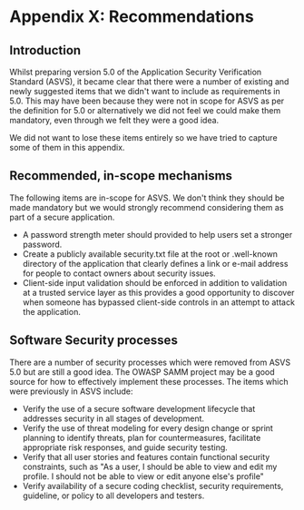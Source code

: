 # Appendix X: Recommendations

## Introduction

Whilst preparing version 5.0 of the Application Security Verification Standard (ASVS), it became clear that there were a number of existing and newly suggested items that we didn't want to include as requirements in 5.0. This may have been because they were not in scope for ASVS as per the definition for 5.0 or alternatively we did not feel we could make them mandatory, even through we felt they were a good idea.

We did not want to lose these items entirely so we have tried to capture some of them in this appendix.

## Recommended, in-scope mechanisms

The following items are in-scope for ASVS. We don't think they should be made mandatory but we would strongly recommend considering them as part of a secure application.

* A password strength meter should provided to help users set a stronger password.
* Create a publicly available security.txt file at the root or .well-known directory of the application that clearly defines a link or e-mail address for people to contact owners about security issues.
* Client-side input validation should be enforced in addition to validation at a trusted service layer as this provides a good opportunity to discover when someone has bypassed client-side controls in an attempt to attack the application.

## Software Security processes

There are a number of security processes which were removed from ASVS 5.0 but are still a good idea. The OWASP SAMM project may be a good source for how to effectively implement these processes. The items which were previously in ASVS include:

* Verify the use of a secure software development lifecycle that addresses security in all stages of development.
* Verify the use of threat modeling for every design change or sprint planning to identify threats, plan for countermeasures, facilitate appropriate risk responses, and guide security testing.
* Verify that all user stories and features contain functional security constraints, such as "As a user, I should be able to view and edit my profile. I should not be able to view or edit anyone else's profile"
* Verify availability of a secure coding checklist, security requirements, guideline, or policy to all developers and testers.
